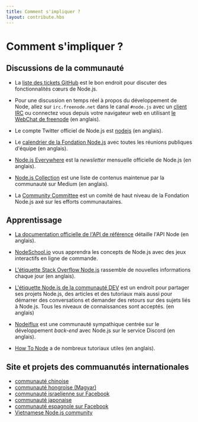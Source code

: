 ```yaml
---
title: Comment s'impliquer ?
layout: contribute.hbs
---
```


# Comment s'impliquer ?

## Discussions de la communauté

* La [liste des tickets GitHub](https://github.com/nodejs/node/issues) est le bon endroit pour discuter des fonctionnalités cœurs de Node.js.

* Pour une discussion en temps réel à propos du développement de Node, allez sur `irc.freenode.net` dans le canal `#node.js` avec un [client IRC](https://fr.wikipedia.org/wiki/Liste_de_clients_IRC) ou connectez vous depuis votre navigateur web en utilisant [le WebChat de freenode](https://webchat.freenode.net/#node.js) (en anglais).

* Le compte Twitter officiel de Node.js est [nodejs](https://twitter.com/nodejs) (en anglais).

* Le [calendrier de la Fondation Node.js](https://nodejs.org/calendar) avec toutes les réunions publiques d'équipe (en anglais).

* [Node.js Everywhere](https://newsletter.nodejs.org) est la _newsletter_ mensuelle officielle de Node.js (en anglais).

* [Node.js Collection](https://medium.com/the-node-js-collection) est une liste de contenus maintenue par la communauté sur Medium (en anglais).

* La [Community Committee](https://github.com/nodejs/community-committee) est un comité de haut niveau de la Fondation Node.js axé sur les efforts communautaires.

## Apprentissage

* [La documentation officielle de l'API de référence](https://nodejs.org/api/) détaille l'API Node (en anglais).

* [NodeSchool.io](https://nodeschool.io/fr-fr/) vous apprendra les concepts de Node.js avec des jeux interactifs en ligne de commande.

* [L'étiquette Stack Overflow Node.js](https://stackoverflow.com/questions/tagged/node.js) rassemble de nouvelles informations chaque jour (en anglais).

* [L'étiquette Node.js de la communauté DEV](https://dev.to/t/node) est un endroit pour partager ses projets Node.js, des articles et des tutoriaux mais aussi pour démarrer des conversations et demander des retours sur des sujets liés à Node.js. Tous les niveaux de connaissances sont acceptés. (en anglais)

* [Nodeiflux](https://discordapp.com/invite/vUsrbjd) est une communauté sympathique centrée sur le développement _back-end_ avec Node.js sur le service Discord (en anglais).

* [How To Node](http://howtonode.org/) a de nombreux tutoriaux utiles (en anglais).

## Site et projets des commuanutés internationales

* [communauté chinoise](https://cnodejs.org/)
* [communauté hongroise (Magyar)](https://nodehun.blogspot.com/)
* [communauté israelienne sur Facebook](https://www.facebook.com/groups/node.il/)
* [communauté japonaise](https://nodejs.jp/)
* [communauté espagnole sur Facebook](https://www.facebook.com/groups/node.es/)
* [Vietnamese Node.js community](https://www.facebook.com/nodejs.vn/)
